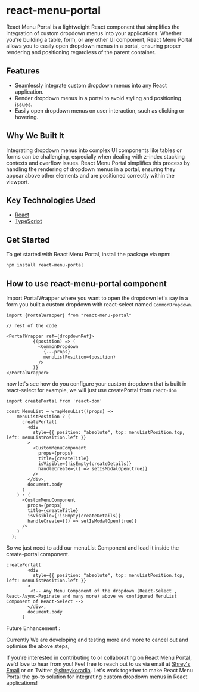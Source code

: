 # react-menu-portal

React Menu Portal is a lightweight React component that simplifies the integration of custom dropdown menus into your applications. Whether you're building a table, form, or any other UI component, React Menu Portal allows you to easily open dropdown menus in a portal, ensuring proper rendering and positioning regardless of the parent container.

## Features

- Seamlessly integrate custom dropdown menus into any React application.
- Render dropdown menus in a portal to avoid styling and positioning issues.
- Easily open dropdown menus on user interaction, such as clicking or hovering.

## Why We Built It

Integrating dropdown menus into complex UI components like tables or forms can be challenging, especially when dealing with z-index stacking contexts and overflow issues. React Menu Portal simplifies this process by handling the rendering of dropdown menus in a portal, ensuring they appear above other elements and are positioned correctly within the viewport.

## Key Technologies Used

- [React](https://reactjs.org/)
- [TypeScript](https://www.typescriptlang.org/)

## Get Started

To get started with React Menu Portal, install the package via npm:

```bash
npm install react-menu-portal
```

## How to use react-menu-portal component

Import PortalWrapper where you want to open the dropdown let's say in a form you built a custom dropdown with react-select named `CommonDropdown`.

```
import {PortalWrapper} from "react-menu-portal"

// rest of the code

<PortalWrapper ref={dropdownRef}>
          {(position) => (
            <CommonDropdown
              {...props}
              menuListPosition={position}
            />
          )}
</PortalWrapper>

```

now let's see how do you configure your custom dropdown that is built in react-select for example, we will just use createPortal from `react-dom`

```
import createPortal from 'react-dom'

const MenuList = wrapMenuList((props) =>
    menuListPosition ? (
      createPortal(
        <div
          style={{ position: "absolute", top: menuListPosition.top, left: menuListPosition.left }}
        >
          <CustomMenuComponent
            props={props}
            title={createTitle}
            isVisible={!isEmpty(createDetails)}
            handleCreate={() => setIsModalOpen(true)}
          />
        </div>,
        document.body
      )
    ) : (
      <CustomMenuComponent
        props={props}
        title={createTitle}
        isVisible={!isEmpty(createDetails)}
        handleCreate={() => setIsModalOpen(true)}
      />
    )
  );

```

So we just need to add our menuList Component and load it inside the create-portal component.

```
createPortal(
        <div
          style={{ position: "absolute", top: menuListPosition.top, left: menuListPosition.left }}
        >
         <!-- Any Menu Component of the dropdown (React-Select , React-Async-Paginate and many more) above we configured MenuList Component of React-Select -->
        </div>,
        document.body
      )
```

Future Enhancement :

Currently We are developing and testing more and more to cancel out and optimise the above steps,

If you're interested in contributing to or collaborating on React Menu Portal, we'd love to hear from you! Feel free to reach out to us via email at [Shrey's Email](device.shreykoradia@gmail.com) or on Twitter [@shreykoradia](https://twitter.com/shreykoradia). Let's work together to make React Menu Portal the go-to solution for integrating custom dropdown menus in React applications!
